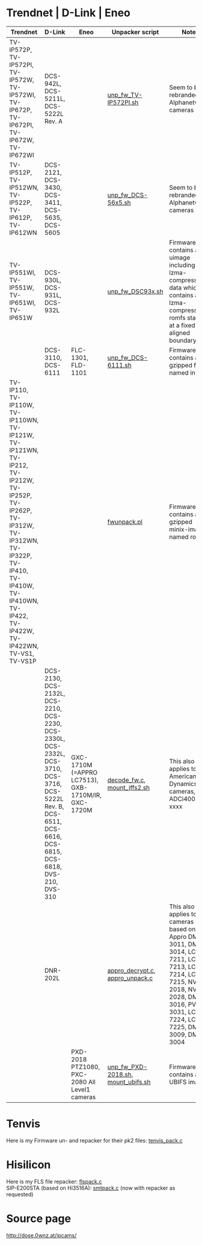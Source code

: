 # Trendnet  | D-Link | Eneo
| Trendnet  | D-Link | Eneo | Unpacker script | Notes |
| ------------- | ------------- | ------------- | ------------- | ------------- |
| TV-IP572P, TV-IP572PI, TV-IP572W, TV-IP572WI, TV-IP672P, TV-IP672PI, TV-IP672W, TV-IP672WI | DCS-942L, DCS-5211L, DCS-5222L Rev. A | | [unp_fw_TV-IP572PI.sh](unp_fw_TV-IP572PI.sh)| Seem to be rebranded Alphanetworks cameras |
| TV-IP512P, TV-IP512WN, TV-IP522P, TV-IP612P, TV-IP612WN | DCS-2121, DCS-3430, DCS-3411, DCS-5635, DCS-5605 | | [unp_fw_DCS-56x5.sh](unp_fw_DCS-56x5.sh) | Seem to be rebranded Alphanetworks cameras |
| TV-IP551WI, TV-IP551W, TV-IP651WI, TV-IP651W | DCS-930L, DCS-931L, DCS-932L	| | [unp_fw_DSC93x.sh](unp_fw_DSC93x.sh) | Firmware contains an uimage including an lzma-compressed data which contains an lzma-compressed romfs starting at a fixed aligned boundary. |
| | 	DCS-3110, DCS-6111 | FLC-1301, FLD-1101 | [unp_fw_DCS-6111.sh](unp_fw_DCS-6111.sh) | Firmware contains a gzipped file named initrd. |
| TV-IP110, TV-IP110W, TV-IP110WN, TV-IP121W, TV-IP121WN, TV-IP212, TV-IP212W, TV-IP252P, TV-IP262P, TV-IP312W, TV-IP312WN, TV-IP322P, TV-IP410, TV-IP410W, TV-IP410WN, TV-IP422, TV-IP422W, TV-IP422WN, TV-VS1, TV-VS1P | | | [fwunpack.pl](fwunpack.pl) | Firmware contains a gzipped minix-image named rootfs. |
| | DCS-2130, DCS-2132L, DCS-2210, DCS-2230, DCS-2330L, DCS-2332L, DCS-3710, DCS-3716, DCS-5222L Rev. B, DCS-6511, DCS-6616, DCS-6815, DCS-6818, DVS-210, DVS-310 | GXC-1710M (=APPRO LC7513), GXB-1710M/IR, GXC-1720M | [decode_fw.c](decode_fw.c), [mount_jffs2.sh](decode_fw.c) | This also applies to American Dynamics cameras, ADCi400-xxxx
| | DNR-202L | 	| [appro_decrypt.c](appro_decrypt.c), [appro_unpack.c](appro_unpack.c) | This also applies to cameras based on Appro DMS-3011, DMS-3014, LC-7211, LC-7213, LC-7214, LC-7215, NVR-2018, NVR-2028, DMS-3016, PVR-3031, LC-7224, LC-7225, DMS-3009, DMS-3004 |
| | | PXD-2018 PTZ1080, PXC-2080 All Level1 cameras | [unp_fw_PXD-2018.sh](unp_fw_PXD-2018.sh), [mount_ubifs.sh](mount_ubifs.sh)	| Firmware contains a UBIFS image. | 

# Tenvis
Here is my Firmware un- and repacker for their pk2 files: [tenvis_pack.c](tenvis_pack.c)  

# Hisilicon
Here is my FLS file repacker: [flspack.c](flspack.c)  
SIP-E200STA (based on Hi3516A): [smtpack.c](smtpack.c) (now with repacker as requested)  

# Source page
http://dose.0wnz.at/ipcams/
